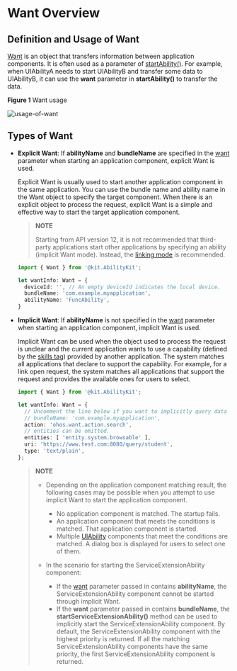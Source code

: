 # Want Overview

<!--Kit: Ability Kit-->
<!--Subsystem: Ability-->
<!--Owner: @li-weifeng2024-->
<!--Designer: @li-weifeng2024-->
<!--Tester: @lixueqing513-->
<!--Adviser: @huipeizi-->

## Definition and Usage of Want

[Want](../reference/apis-ability-kit/js-apis-app-ability-want.md) is an object that transfers information between application components. It is often used as a parameter of [startAbility()](../reference/apis-ability-kit/js-apis-inner-application-uiAbilityContext.md#startability). For example, when UIAbilityA needs to start UIAbilityB and transfer some data to UIAbilityB, it can use the **want** parameter in **startAbility()** to transfer the data.

**Figure 1** Want usage

![usage-of-want](figures/usage-of-want.png)  


## Types of Want

- **Explicit Want**: If **abilityName** and **bundleName** are specified in the [want](../reference/apis-ability-kit/js-apis-app-ability-want.md) parameter when starting an application component, explicit Want is used.
  
    Explicit Want is usually used to start another application component in the same application. You can use the bundle name and ability name in the Want object to specify the target component. When there is an explicit object to process the request, explicit Want is a simple and effective way to start the target application component.
    > **NOTE**
    >
    > Starting from API version 12, it is not recommended that third-party applications start other applications by specifying an ability (implicit Want mode). Instead, the [linking mode](app-startup-overview.md#application-links) is recommended.
  
  ```ts
  import { Want } from '@kit.AbilityKit';

  let wantInfo: Want = {
    deviceId: '', // An empty deviceId indicates the local device.
    bundleName: 'com.example.myapplication',
    abilityName: 'FuncAbility',
  }
  ```
  
- **Implicit Want**: If **abilityName** is not specified in the [want](../reference/apis-ability-kit/js-apis-app-ability-want.md) parameter when starting an application component, implicit Want is used.
  
  Implicit Want can be used when the object used to process the request is unclear and the current application wants to use a capability (defined by the [skills tag](../quick-start/module-configuration-file.md#skills)) provided by another application. The system matches all applications that declare to support the capability. For example, for a link open request, the system matches all applications that support the request and provides the available ones for users to select.
  
  
  ```ts
  import { Want } from '@kit.AbilityKit';

  let wantInfo: Want = {
    // Uncomment the line below if you want to implicitly query data only in the specific bundle.
    // bundleName: 'com.example.myapplication',
    action: 'ohos.want.action.search',
    // entities can be omitted.
    entities: [ 'entity.system.browsable' ],
    uri: 'https://www.test.com:8080/query/student',
    type: 'text/plain',
  };
  ```
  
  > **NOTE**
  > - Depending on the application component matching result, the following cases may be possible when you attempt to use implicit Want to start the application component.
  >   - No application component is matched. The startup fails.
  >   - An application component that meets the conditions is matched. That application component is started.
  >   - Multiple [UIAbility](../reference/apis-ability-kit/js-apis-app-ability-uiAbility.md) components that meet the conditions are matched. A dialog box is displayed for users to select one of them.
  > 
  > - In the scenario for starting the ServiceExtensionAbility component:
  >   - If the [want](../reference/apis-ability-kit/js-apis-app-ability-want.md) parameter passed in contains **abilityName**, the ServiceExtensionAbility component cannot be started through implicit Want.
  >   - If the **want** parameter passed in contains **bundleName**, the **startServiceExtensionAbility()** method can be used to implicitly start the ServiceExtensionAbility component. By default, the ServiceExtensionAbility component with the highest priority is returned. If all the matching ServiceExtensionAbility components have the same priority, the first ServiceExtensionAbility component is returned.
